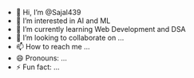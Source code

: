 - 👋 Hi, I’m @Sajal439
- 👀 I’m interested in AI and ML
- 🌱 I’m currently learning Web Development and DSA
- 💞️ I’m looking to collaborate on ...
- 📫 How to reach me ...
- 😄 Pronouns: ...
- ⚡ Fun fact: ...

<!---
Sajal439/Sajal439 is a ✨ special ✨ repository because its `README.md` (this file) appears on your GitHub profile.
You can click the Preview link to take a look at your changes.
--->
